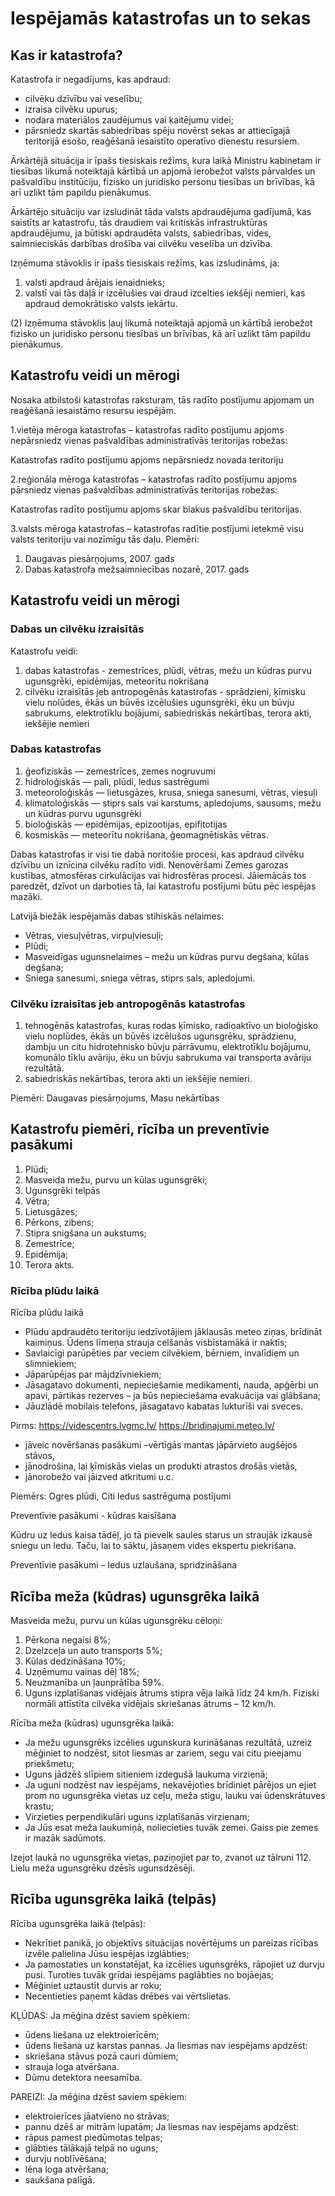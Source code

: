 # Iespējamās katastrofas un to sekas

## Kas ir katastrofa?
Katastrofa ir negadījums, kas apdraud:

- cilvēku dzīvību vai veselību;
- izraisa cilvēku upurus;
- nodara materiālos zaudējumus vai kaitējumu videi;
- pārsniedz skartās sabiedrības spēju novērst sekas ar attiecīgajā teritorijā esošo, reaģēšanā iesaistīto operatīvo dienestu resursiem.

Ārkārtējā situācija ir īpašs tiesiskais režīms, kura laikā Ministru kabinetam ir tiesības likumā noteiktajā kārtībā un apjomā ierobežot valsts pārvaldes un pašvaldību institūciju, fizisko un juridisko personu tiesības un brīvības, kā arī uzlikt tām papildu pienākumus.

Ārkārtējo situāciju var izsludināt tāda valsts apdraudējuma gadījumā, kas saistīts ar katastrofu, tās draudiem vai kritiskās infrastruktūras apdraudējumu, ja būtiski apdraudēta valsts, sabiedrības, vides, saimnieciskās darbības drošība vai cilvēku veselība un dzīvība.

Izņēmuma stāvoklis ir īpašs tiesiskais režīms, kas izsludināms, ja:
1. valsti apdraud ārējais ienaidnieks;
2. valstī vai tās daļā ir izcēlušies vai draud izcelties iekšēji nemieri, kas apdraud demokrātisko valsts iekārtu.

(2) Izņēmuma stāvoklis ļauj likumā noteiktajā apjomā un kārtībā ierobežot fizisko un juridisko personu tiesības un brīvības, kā arī uzlikt tām papildu pienākumus.

## Katastrofu veidi un mērogi

Nosaka atbilstoši katastrofas raksturam, tās radīto postījumu apjomam un reaģēšanā iesaistāmo resursu iespējām.

1.vietēja mēroga katastrofas – katastrofas radīto postījumu apjoms nepārsniedz vienas pašvaldības administratīvās teritorijas robežas:

Katastrofas radīto postījumu apjoms nepārsniedz novada teritoriju

2.reģionāla mēroga katastrofas – katastrofas radīto postījumu apjoms pārsniedz vienas pašvaldības administratīvās teritorijas robežas:

Katastrofas radīto postījumu apjoms skar blakus pašvaldību teritorijas. 

3.valsts mēroga katastrofas – katastrofas radītie postījumi ietekmē visu valsts teritoriju vai nozīmīgu tās daļu. Piemēri:
1. Daugavas piesārņojums, 2007. gads
2. Dabas katastrofa mežsaimniecības nozarē, 2017. gads

## Katastrofu veidi un mērogi
### Dabas un cilvēku izraisītās

Katastrofu veidi:
1. dabas katastrofas - zemestrīces, plūdi, vētras, mežu un kūdras purvu ugunsgrēki, epidēmijas, meteorītu nokrišana
2. cilvēku izraisītās jeb antropogēnās katastrofas - sprādzieni, ķīmisku vielu nolūdes, ēkās un būvēs izcēlušies ugunsgrēki, ēku un būvju sabrukums, elektrotīklu bojājumi, sabiedriskās nekārtības, terora akti, iekšējie nemieri

### Dabas katastrofas
1. ģeofiziskās — zemestrīces, zemes nogruvumi
2. hidroloģiskās — pali, plūdi, ledus sastrēgumi
3. meteoroloģiskās — lietusgāzes, krusa, sniega sanesumi, vētras, viesuļi
4. klimatoloģiskās — stiprs sals vai karstums, apledojums, sausums, mežu un kūdras purvu ugunsgrēki
5. bioloģiskās — epidēmijas, epizootijas, epifitotijas
6. kosmiskās — meteorītu nokrišana, ģeomagnētiskās vētras.

Dabas katastrofas ir visi tie dabā noritošie procesi, kas apdraud cilvēku dzīvību un iznīcina cilvēku radīto vidi. Nenovēršami Zemes garozas kustības, atmosfēras cirkulācijas vai hidrosfēras procesi. Jāiemācās tos paredzēt, dzīvot un darboties tā, lai katastrofu postījumi būtu pēc iespējas mazāki.

Latvijā biežāk iespējamās dabas stihiskās nelaimes:
- Vētras, viesuļvētras, virpuļviesuļi;
- Plūdi;
- Masveidīgas ugunsnelaimes – mežu un kūdras purvu degšana, kūlas degšana;
- Sniega sanesumi, sniega vētras, stiprs sals, apledojumi.

### Cilvēku izraisītas jeb antropogēnās katastrofas
1. tehnogēnās katastrofas, kuras rodas ķīmisko, radioaktīvo un bioloģisko vielu noplūdes, ēkās un būvēs izcēlušos ugunsgrēku, sprādzienu, dambju un citu hidrotehnisko būvju pārrāvumu, elektrotīklu bojājumu, komunālo tīklu avāriju, ēku un būvju sabrukuma vai transporta avāriju rezultātā. 
2. sabiedriskās nekārtības, terora akti un iekšējie nemieri.

Piemēri: Daugavas piesārņojums, Masu nekārtības

## Katastrofu piemēri, rīcība un preventīvie pasākumi

1. Plūdi;
2. Masveida mežu, purvu un kūlas ugunsgrēki;
3. Ugunsgrēki telpās
4. Vētra;
5. Lietusgāzes;
6. Pērkons, zibens;
7. Stipra snigšana un aukstums;
8. Zemestrīce;
9. Epidēmija;
10. Terora akts.

### Rīcība plūdu laikā

Rīcība plūdu laikā 

- Plūdu apdraudēto teritoriju iedzīvotājiem jāklausās meteo ziņas, brīdināt kaimiņus. Ūdens līmeņa strauja celšanās visbīstamākā ir naktīs;
- Savlaicīgi parūpēties par veciem cilvēkiem, bērniem, invalīdiem un slimniekiem;
- Jāparūpējas par mājdzīvniekiem;
- Jāsagatavo dokumenti, nepieciešamie medikamenti, nauda, apģērbi un apavi, pārtikas rezerves – ja būs nepieciešama evakuācija vai glābšana;
- Jāuzlādē mobilais telefons, jāsagatavo kabatas lukturīši vai sveces.

Pirms:
https://videscentrs.lvgmc.lv/
https://bridinajumi.meteo.lv/

- jāveic novēršanas pasākumi –vērtīgās mantas jāpārvieto augšējos stāvos,
- jānodrošina, lai ķīmiskās vielas un produkti atrastos drošās vietās,
- jānorobežo vai jāizved atkritumi u.c.

Piemērs: Ogres plūdi, Citi ledus sastrēguma postījumi

Preventīvie pasākumi - kūdras kaisīšana

Kūdru uz ledus kaisa tādēļ, jo tā pievelk saules starus un straujāk izkausē sniegu un ledu. Taču, lai to sāktu, jāsaņem vides ekspertu piekrišana.

Preventīvie pasākumi – ledus uzlaušana, spridzināšana

##  Rīcība meža (kūdras) ugunsgrēka laikā

Masveida mežu, purvu un kūlas ugunsgrēku cēloņi:

1. Pērkona negaisi 8%;
2. Dzelzceļa un auto transports 5%;
3. Kūlas dedzināšana 10%;
4. Uzņēmumu vainas dēļ 18%;
5. Neuzmanība un ļaunprātība 59%.
6. Uguns izplatīšanas vidējais ātrums stipra vēja laikā līdz 24 km/h. Fiziski normāli attīstīta cilvēka vidējais skriešanas ātrums – 12 km/h.

Rīcība meža (kūdras) ugunsgrēka laikā:
- Ja mežu ugunsgrēks izcēlies ugunskura kurināšanas rezultātā, uzreiz mēģiniet to nodzēst, sitot liesmas ar zariem, segu vai citu pieejamu priekšmetu;
- Uguns jādzēš slīpiem sitieniem izdegušā laukuma virzienā;
- Ja uguni nodzēst nav iespējams, nekavējoties brīdiniet pārējos un ejiet prom no ugunsgrēka vietas uz ceļu, meža stigu, lauku vai ūdenskrātuves krastu;
- Virzieties perpendikulāri uguns izplatīšanās virzienam;
- Ja Jūs esat meža laukumiņā, noliecieties tuvāk zemei. Gaiss pie zemes ir mazāk sadūmots.

Izejot laukā no ugunsgrēka vietas, paziņojiet par to, zvanot uz tālruni 112. Lielu meža ugunsgrēku dzēsīs ugunsdzēsēji.

## Rīcība ugunsgrēka laikā (telpās)

Rīcība ugunsgrēka laikā (telpās):

- Nekrītiet panikā, jo objektīvs situācijas novērtējums un pareizas rīcības izvēle palielina Jūsu iespējas izglābties;
- Ja pamostaties un konstatējat, ka izcēlies ugunsgrēks, rāpojiet uz durvju pusi. Turoties tuvāk grīdai iespējams paglābties no bojāejas;
- Mēģiniet uztaustīt durvis ar roku;
- Necentieties paņemt kādas drēbes vai vērtslietas.

KĻŪDAS:
Ja mēģina dzēst saviem spēkiem:
- ūdens liešana uz elektroierīcēm;
- ūdens liešana uz karstas pannas.
Ja liesmas nav iespējams apdzēst:
- skriešana stāvus pozā cauri dūmiem;
- strauja loga atvēršana.
- Dūmu detektora neesamība.

PAREIZI:
Ja mēģina dzēst saviem spēkiem:
- elektroierīces jāatvieno no strāvas;
- pannu dzēš ar mitrām lupatām;
Ja liesmas nav iespējams apdzēst:
- rāpus pamest piedūmotas telpas;
- glābties tālākajā telpā no uguns;
- durvju noblīvēšana;
- lēna loga atvēršana;
- saukšana palīgā.
